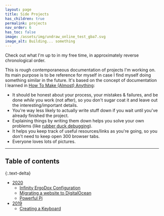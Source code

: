 ```yaml
---
layout: page
title: Side Projects
has_children: true
permalink: projects
nav_order: 6
has_toc: false
image: /assets/img/undraw_online_test_gba7.svg
image_alt: Building... something
---
```


Check out what I'm up to in my free time, in approximately reverse chronological order.

This is rough contemporaneous documentation of projects I'm working on. Its main purpose is to be reference for myself in case I find myself doing something similar in the future. It's based on the concept of documentation I learned in [How To Make (Almost) Anything](http://fab.cba.mit.edu/classes/863.17/Harvard/people/julia-ebert/):
- It should be honest about your process, your mistakes & failures, and be done *while* you work (not after), so you don't sugar coat it and leave out the interesting/important details.
- You're way less likely to actually write stuff down if you wait until you've already finished the project.
- Explaining things by writing them down helps you solve your own problems (like [rubber duck debugging](https://en.wikipedia.org/wiki/Rubber_duck_debugging)).
- It helps you keep track of useful resources/links as you're going, so you don't need to keep open 300 browser tabs.
- Everyone loves lots of pictures.

---

## Table of contents
{:.text-delta}

- [2020](/projects/2020)
  - [Infinity ErgoDox Configuration](/projects/infinity-ergodox)
  - [Migrating a website to DigitalOcean](/projects/migrate-to-do)
  - [Powerful Pi](/projects/power-pi)
- [2019](/projects/2019)
  - [Creating a Keyboard](/projects/keyboard)